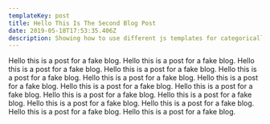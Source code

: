 ```yaml
---
templateKey: post
title: Hello This Is The Second Blog Post
date: 2019-05-18T17:53:35.406Z
description: Showing how to use different js templates for categorically organized markdown nodes
---
```


Hello this is a post for a fake blog. Hello this is a post for a fake blog. Hello this is a post for a fake blog. Hello this is a post for a fake blog. Hello this is a post for a fake blog. Hello this is a post for a fake blog. Hello this is a post for a fake blog. Hello this is a post for a fake blog. Hello this is a post for a fake blog. Hello this is a post for a fake blog. Hello this is a post for a fake blog. Hello this is a post for a fake blog. Hello this is a post for a fake blog. Hello this is a post for a fake blog. Hello this is a post for a fake blog.